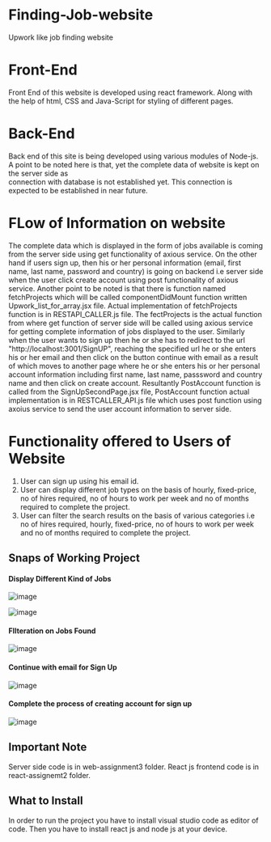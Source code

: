 # Finding-Job-website
 Upwork like job finding website


# Front-End
 Front End of this website is developed using react framework. Along with the help of html, CSS and Java-Script for styling of different pages.
 
# Back-End
 Back end of this site is being developed using various modules of Node-js. A point to be noted here is that, yet the complete data of website is kept on the server side as  
 connection with database is not established yet. This connection is expected to be established in near future.
 
# FLow of Information on website
 The complete data which is displayed in the form of jobs available is coming from the server side using get functionality of axious service. On the other hand if users sign up, 
 then his or her personal information (email, first name, last name, password and country) is going on backend i.e server side when the user click create account using post 
 functionality of axious service. 
 Another point to be noted is that there is function named fetchProjects which will be called componentDidMount function written 
 Upwork_list_for_array.jsx file. Actual implementation of fetchProjects function is in RESTAPI_CALLER.js file. The fectProjects is the actual function from where get function of
 server side will be called using axious service for getting complete information of jobs displayed to the user.
 Similarly when the user wants to sign up then he or she has to redirect to the url "http://localhost:3001/SignUP", reaching the specified url he or she enters his or her email
 and then click on the button continue with email as a result of which moves to another page where he or she enters his or her personal account information including first name, 
 last name, passsword and country name and then click on create account. Resultantly PostAccount function is called from the SignUpSecondPage.jsx file, PostAccount function actual 
 implementation is in RESTCALLER_API.js file which uses post function using axoius service to send the user account information to server side.
 
# Functionality offered to Users of Website

 1) User can sign up using his email id.
 2) User can display different job types on the basis of hourly, fixed-price, no of hires required, no of hours to work per week and no of months required to complete the project.
 3) User can filter the search results on the basis of various categories i.e no of hires required, hourly, fixed-price,  no of hours to work per week and no of months required to 
    complete the project.
## Snaps of Working Project
#### Display Different Kind of Jobs
![image](https://user-images.githubusercontent.com/61907137/120473436-750f3480-c3c0-11eb-8bc3-723046fc02cb.png)

![image](https://user-images.githubusercontent.com/61907137/120473495-81938d00-c3c0-11eb-8d2a-821bc015b9ad.png)

#### FIlteration on Jobs Found
![image](https://user-images.githubusercontent.com/61907137/120473568-97a14d80-c3c0-11eb-831a-251a89fabb5d.png)

#### Continue with email for Sign Up
![image](https://user-images.githubusercontent.com/61907137/120473654-b30c5880-c3c0-11eb-82b3-39efd543cd35.png)

#### Complete the process of creating account for sign up
![image](https://user-images.githubusercontent.com/61907137/120473772-d0412700-c3c0-11eb-81d6-6f820c67c726.png)


## Important Note
 Server side code is in web-assignment3 folder.
 React js frontend code is in react-assignemt2 folder.


## What to Install
In order to run the project you have to install visual studio code as editor of code. Then you have to install react js and node js at your device.
